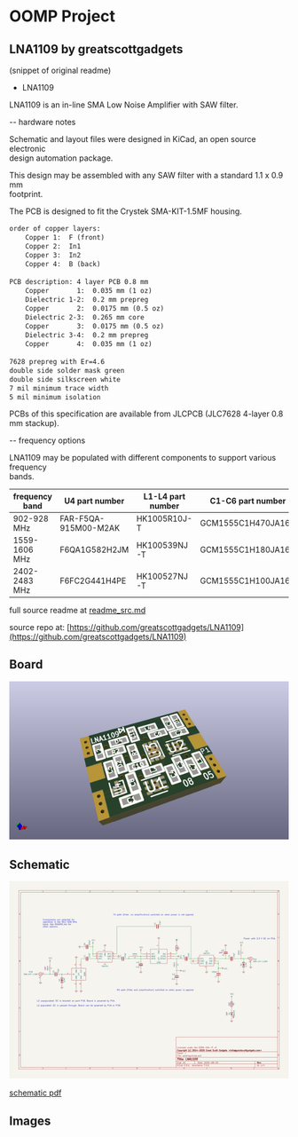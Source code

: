 # OOMP Project  
## LNA1109  by greatscottgadgets  
  
(snippet of original readme)  
  
- LNA1109  
  
LNA1109 is an in-line SMA Low Noise Amplifier with SAW filter.  
  
-- hardware notes  
  
Schematic and layout files were designed in KiCad, an open source electronic  
design automation package.  
  
This design may be assembled with any SAW filter with a standard 1.1 x 0.9 mm  
footprint.  
  
The PCB is designed to fit the Crystek SMA-KIT-1.5MF housing.  
  
```  
order of copper layers:  
    Copper 1:  F (front)  
    Copper 2:  In1  
    Copper 3:  In2  
    Copper 4:  B (back)  
  
PCB description: 4 layer PCB 0.8 mm  
    Copper       1:  0.035 mm (1 oz)  
    Dielectric 1-2:  0.2 mm prepreg  
    Copper       2:  0.0175 mm (0.5 oz)  
    Dielectric 2-3:  0.265 mm core  
    Copper       3:  0.0175 mm (0.5 oz)  
    Dielectric 3-4:  0.2 mm prepreg  
    Copper       4:  0.035 mm (1 oz)  
  
7628 prepreg with Er=4.6  
double side solder mask green  
double side silkscreen white  
7 mil minimum trace width  
5 mil minimum isolation  
```  
  
PCBs of this specification are available from JLCPCB (JLC7628 4-layer 0.8 mm stackup).  
  
-- frequency options  
  
LNA1109 may be populated with different components to support various frequency  
bands.  
  
frequency band | U4 part number       | L1-L4 part number | C1-C6 part number  
---------------|----------------------|-------------------|-------------------  
902-928 MHz    | FAR-F5QA-915M00-M2AK | HK1005R10J-T      | GCM1555C1H470JA16D  
1559-1606 MHz  | F6QA1G582H2JM        | HK100539NJ-T      | GCM1555C1H180JA16D  
2402-2483 MHz  | F6FC2G441H4PE        | HK100527NJ-T      | GCM1555C1H100JA16D  
  
  full source readme at [readme_src.md](readme_src.md)  
  
source repo at: [https://github.com/greatscottgadgets/LNA1109](https://github.com/greatscottgadgets/LNA1109)  
## Board  
  
[![working_3d.png](working_3d_600.png)](working_3d.png)  
## Schematic  
  
[![working_schematic.png](working_schematic_600.png)](working_schematic.png)  
  
[schematic pdf](working_schematic.pdf)  
## Images  
